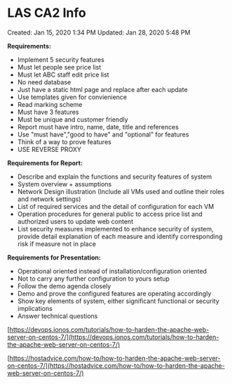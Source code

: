 # LAS CA2 Info

Created: Jan 15, 2020 1:34 PM
Updated: Jan 28, 2020 5:48 PM

**Requirements:**

- Implement 5 security features
- Must let people see price list
- Must let ABC staff edit price list
- No need database
- Just have a static html page and replace after each update
- Use templates given for convienience
- Read marking scheme
- Must have 3 features
- Must be unique and customer friendly
- Report must have intro, name, date, title and references
- Use "must have","good to have" and "optional" for features
- Think of a way to prove features
- USE REVERSE PROXY

**Requirements for Report:**

- Describe and explain the functions and security features of system
- System overview + assumptions
- Network Design illustration (Include all VMs used and outline their roles and network settings)
- List of required services and the detail of configuration for each VM
- Operation procedures for general public to access price list and authorized users to update web content
- List security measures implemented to enhance security of system, provide detail explanation of each measure and identify corresponding risk if measure not in place

**Requirements for Presentation:**

- Operational oriented instead of installation/configuration oriented
- Not to carry any further configuration to yours setup
- Follow the demo agenda closely
- Demo and prove the configured features are operating accordingly
- Show key elements of system, either significant functional or security implications
- Answer technical questions

[https://devops.ionos.com/tutorials/how-to-harden-the-apache-web-server-on-centos-7/](https://devops.ionos.com/tutorials/how-to-harden-the-apache-web-server-on-centos-7/)

[https://hostadvice.com/how-to/how-to-harden-the-apache-web-server-on-centos-7/](https://hostadvice.com/how-to/how-to-harden-the-apache-web-server-on-centos-7/)